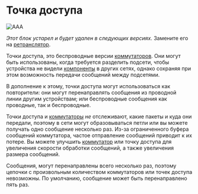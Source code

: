 # Точка доступа

![AAA](oredict:oc:accessPoint)

*Этот блок устарел и будет удален в следующих версиях.* Замените его на [ретранслятор](relay.md).

Точки доступа, это беспроводные версии [коммутаторов](switch.md). Они могут быть использованы, когда требуется разделить подсети, чтобы устройства не видели [компоненты](../general/computer.md) в других сетях, однако сохраняя при этом возможность передачи сообщений между подсетями.

В дополнение к этому, точки доступа могут использоваться как повторители: они могут перенаправлять сообщения из проводной линии другим устройствам; или беспроводные сообщения как проводные, так и беспроводные. 

Точки доступа и [коммутаторы](switch.md) *не* отслеживают, какие пакеты и куда они передали, поэтому в сети могут образовываться петли или вы можете получать одно сообщение несколько раз. Из-за ограниченного буфера сообщений коммутатора, частое отправление сообщений приводит к их потере. Вы можете улучшить [коммутатор](switch.md) или точку доступа для увеличения скорости обработки сообщений, а также увеличения размера сообщений.

Сообщения, могут перенаправлены всего несколько раз, поэтому цепочки с произвольным количеством коммутаторов или точек доступа невозможны. По умолчанию, сообщение может быть перенаправлено пять раз.
